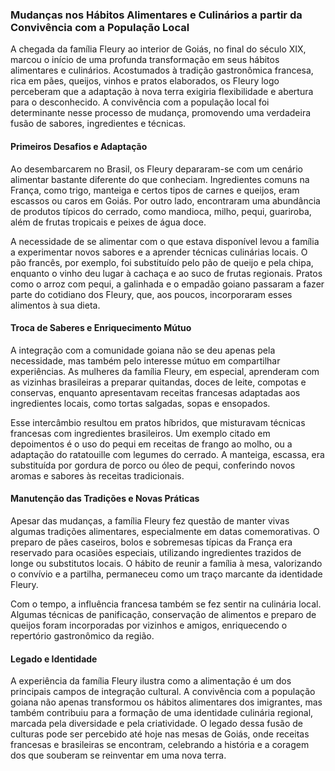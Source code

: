 ### Mudanças nos Hábitos Alimentares e Culinários a partir da Convivência com a População Local

A chegada da família Fleury ao interior de Goiás, no final do século XIX, marcou o início de uma profunda transformação em seus hábitos alimentares e culinários. Acostumados à tradição gastronômica francesa, rica em pães, queijos, vinhos e pratos elaborados, os Fleury logo perceberam que a adaptação à nova terra exigiria flexibilidade e abertura para o desconhecido. A convivência com a população local foi determinante nesse processo de mudança, promovendo uma verdadeira fusão de sabores, ingredientes e técnicas.

#### Primeiros Desafios e Adaptação

Ao desembarcarem no Brasil, os Fleury depararam-se com um cenário alimentar bastante diferente do que conheciam. Ingredientes comuns na França, como trigo, manteiga e certos tipos de carnes e queijos, eram escassos ou caros em Goiás. Por outro lado, encontraram uma abundância de produtos típicos do cerrado, como mandioca, milho, pequi, guariroba, além de frutas tropicais e peixes de água doce.

A necessidade de se alimentar com o que estava disponível levou a família a experimentar novos sabores e a aprender técnicas culinárias locais. O pão francês, por exemplo, foi substituído pelo pão de queijo e pela chipa, enquanto o vinho deu lugar à cachaça e ao suco de frutas regionais. Pratos como o arroz com pequi, a galinhada e o empadão goiano passaram a fazer parte do cotidiano dos Fleury, que, aos poucos, incorporaram esses alimentos à sua dieta.

#### Troca de Saberes e Enriquecimento Mútuo

A integração com a comunidade goiana não se deu apenas pela necessidade, mas também pelo interesse mútuo em compartilhar experiências. As mulheres da família Fleury, em especial, aprenderam com as vizinhas brasileiras a preparar quitandas, doces de leite, compotas e conservas, enquanto apresentavam receitas francesas adaptadas aos ingredientes locais, como tortas salgadas, sopas e ensopados.

Esse intercâmbio resultou em pratos híbridos, que misturavam técnicas francesas com ingredientes brasileiros. Um exemplo citado em depoimentos é o uso do pequi em receitas de frango ao molho, ou a adaptação do ratatouille com legumes do cerrado. A manteiga, escassa, era substituída por gordura de porco ou óleo de pequi, conferindo novos aromas e sabores às receitas tradicionais.

#### Manutenção das Tradições e Novas Práticas

Apesar das mudanças, a família Fleury fez questão de manter vivas algumas tradições alimentares, especialmente em datas comemorativas. O preparo de pães caseiros, bolos e sobremesas típicas da França era reservado para ocasiões especiais, utilizando ingredientes trazidos de longe ou substitutos locais. O hábito de reunir a família à mesa, valorizando o convívio e a partilha, permaneceu como um traço marcante da identidade Fleury.

Com o tempo, a influência francesa também se fez sentir na culinária local. Algumas técnicas de panificação, conservação de alimentos e preparo de queijos foram incorporadas por vizinhos e amigos, enriquecendo o repertório gastronômico da região.

#### Legado e Identidade

A experiência da família Fleury ilustra como a alimentação é um dos principais campos de integração cultural. A convivência com a população goiana não apenas transformou os hábitos alimentares dos imigrantes, mas também contribuiu para a formação de uma identidade culinária regional, marcada pela diversidade e pela criatividade. O legado dessa fusão de culturas pode ser percebido até hoje nas mesas de Goiás, onde receitas francesas e brasileiras se encontram, celebrando a história e a coragem dos que souberam se reinventar em uma nova terra.